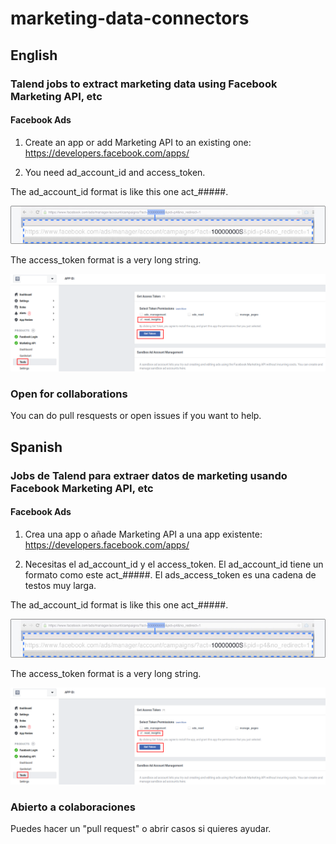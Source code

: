 # marketing-data-connectors
## English
### Talend jobs to extract marketing data using Facebook Marketing API, etc

#### Facebook Ads 
1. Create an app or add Marketing API to an existing one: https://developers.facebook.com/apps/


2. You need ad_account_id and access_token. 

The ad_account_id format is like this one act_#####.

![ad_account_id](ad_account_id.png)


The access_token format is a very long string. 

![access_token](access_token.png)

### Open for collaborations
You can do pull resquests or open issues if you want to help.

## Spanish
### Jobs de Talend para extraer datos de marketing usando Facebook Marketing API, etc

#### Facebook Ads

1. Crea una app o añade Marketing API a una app existente: https://developers.facebook.com/apps/


2. Necesitas el ad_account_id y el access_token. 
El ad_account_id tiene un formato como este act_#####. El ads_access_token es una cadena de testos muy larga.

The ad_account_id format is like this one act_#####.

![ad_account_id](ad_account_id.png)


The access_token format is a very long string.

![access_token](access_token.png)

### Abierto a colaboraciones
Puedes hacer un "pull request" o abrir casos si quieres ayudar.
